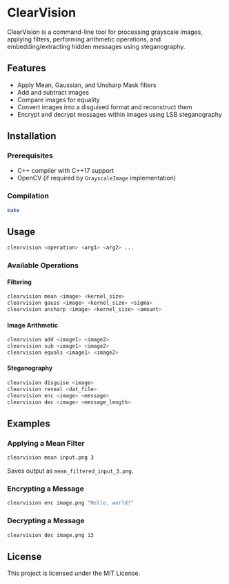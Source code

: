 # ClearVision

ClearVision is a command-line tool for processing grayscale images, applying filters, performing arithmetic operations, and embedding/extracting hidden messages using steganography.

## Features
- Apply Mean, Gaussian, and Unsharp Mask filters
- Add and subtract images
- Compare images for equality
- Convert images into a disguised format and reconstruct them
- Encrypt and decrypt messages within images using LSB steganography

## Installation

### Prerequisites
- C++ compiler with C++17 support
- OpenCV (if required by `GrayscaleImage` implementation)

### Compilation
```sh
make
```

## Usage

```sh
clearvision <operation> <arg1> <arg2> ...
```

### Available Operations

#### Filtering
```sh
clearvision mean <image> <kernel_size>
clearvision gauss <image> <kernel_size> <sigma>
clearvision unsharp <image> <kernel_size> <amount>
```

#### Image Arithmetic
```sh
clearvision add <image1> <image2>
clearvision sub <image1> <image2>
clearvision equals <image1> <image2>
```

#### Steganography
```sh
clearvision disguise <image>
clearvision reveal <dat_file>
clearvision enc <image> <message>
clearvision dec <image> <message_length>
```

## Examples

### Applying a Mean Filter
```sh
clearvision mean input.png 3
```
Saves output as `mean_filtered_input_3.png`.

### Encrypting a Message
```sh
clearvision enc image.png "Hello, world!"
```

### Decrypting a Message
```sh
clearvision dec image.png 13
```

## License
This project is licensed under the MIT License.

